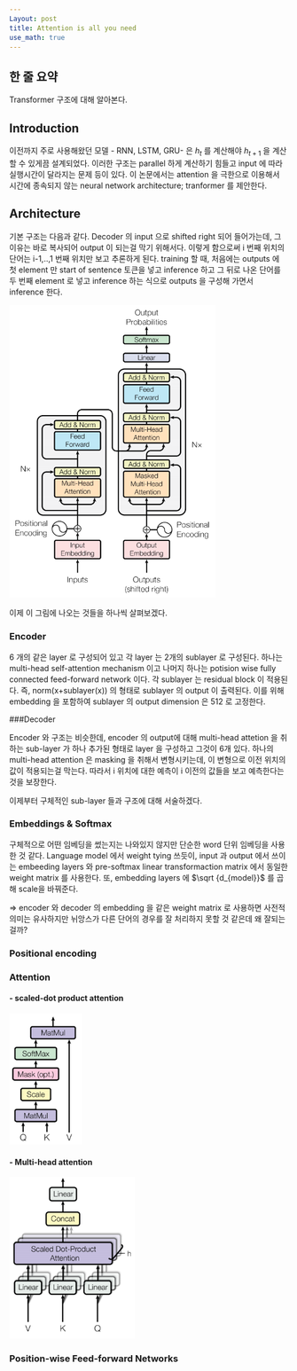 ```yaml
---
Layout: post
title: Attention is all you need
use_math: true
---
```


## 한 줄 요약

Transformer 구조에 대해 알아본다.

## Introduction

이전까지 주로 사용해왔던 모델 - RNN, LSTM, GRU- 은 $h_{t}$ 를 계산해야 $h_{t+1}$ 을 계산할 수 있게끔 설계되었다. 이러한 구조는 parallel 하게 계산하기 힘들고 input 에 따라 실행시간이 달라지는 문제 등이 있다. 이 논문에서는 attention 을 극한으로 이용해서 시간에 종속되지 않는 neural network architecture; tranformer 를 제안한다.

## Architecture

기본 구조는 다음과 같다. Decoder 의 input 으로 shifted right 되어 들어가는데, 그 이유는 바로 복사되어 output 이 되는걸 막기 위해서다. 이렇게 함으로써 i 번째 위치의 단어는 i-1,..,1 번째 위치만 보고 추론하게 된다. training 할 때, 처음에는 outputs 에 첫 element 만 start of sentence 토큰을 넣고 inference 하고 그 뒤로 나온 단어를 두 번째 element 로 넣고 inference 하는 식으로 outputs 을 구성해 가면서 inference 한다.

<img src="../imgs/transformer.png" alt="transformer" style="zoom:60%;" />

이제 이 그림에 나오는 것들을 하나씩 살펴보겠다.

### Encoder

6 개의 같은 layer 로 구성되어 있고 각 layer 는 2개의 sublayer 로 구성된다. 하나는 multi-head self-attention mechanism 이고 나머지 하나는 potision wise fully connected feed-forward network 이다. 각 sublayer 는 residual block 이 적용된다. 즉, norm(x+sublayer(x)) 의 형태로 sublayer 의 output 이 출력된다. 이를 위해 embedding 을 포함하여 sublayer 의 output dimension 은 512 로 고정한다.

###Decoder

Encoder 와 구조는 비슷한데, encoder 의 output에 대해 multi-head attetion 을 취하는 sub-layer 가 하나 추가된 형태로 layer 을 구성하고 그것이 6개 있다. 하나의 multi-head attention 은 masking 을 취해서 변형시키는데, 이 변형으로 이전 위치의 값이 적용되는걸 막는다. 따라서 i 위치에 대한 예측이 i 이전의 값들을 보고 예측한다는 것을 보장한다.

이제부터 구체적인 sub-layer 들과 구조에 대해 서술하겠다.

### Embeddings & Softmax

구체적으로 어떤 임베딩을 썼는지는 나와있지 않지만 단순한 word 단위 임베딩을 사용한 것 같다. Language model 에서 weight tying 쓰듯이, input 과 output 에서 쓰이는 embeeding layers 와 pre-softmax linear transformaction matrix 에서 동일한 weight matrix 를 사용한다. 또, embedding layers 에 $\sqrt {d_{model}}$ 를 곱해 scale을 바꿔준다.

=> encoder 와 decoder 의 embedding 을 같은 weight matrix 로 사용하면 사전적 의미는 유사하지만 뉘앙스가 다른 단어의 경우를 잘 처리하지 못할 것 같은데 왜 잘되는걸까?

### Positional encoding

### Attention

#### - scaled-dot product attention

<img src="../imgs/singlehead.png" alt="single" style="zoom: 67%;" />

#### - Multi-head attention

<img src="../imgs/multihead.png" alt="multi" style="zoom:67%;" />

### Position-wise Feed-forward Networks



###